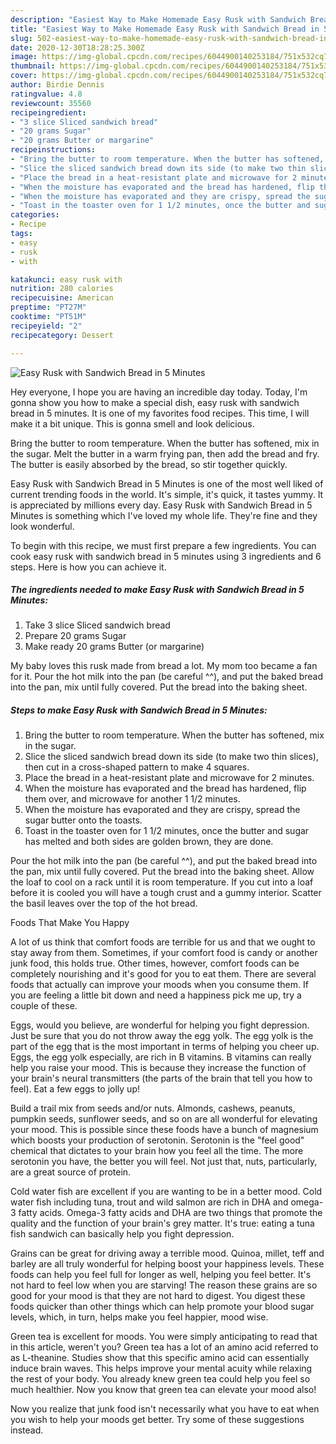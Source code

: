 ```yaml
---
description: "Easiest Way to Make Homemade Easy Rusk with Sandwich Bread in 5 Minutes"
title: "Easiest Way to Make Homemade Easy Rusk with Sandwich Bread in 5 Minutes"
slug: 502-easiest-way-to-make-homemade-easy-rusk-with-sandwich-bread-in-5-minutes
date: 2020-12-30T18:28:25.300Z
image: https://img-global.cpcdn.com/recipes/6044900140253184/751x532cq70/easy-rusk-with-sandwich-bread-in-5-minutes-recipe-main-photo.jpg
thumbnail: https://img-global.cpcdn.com/recipes/6044900140253184/751x532cq70/easy-rusk-with-sandwich-bread-in-5-minutes-recipe-main-photo.jpg
cover: https://img-global.cpcdn.com/recipes/6044900140253184/751x532cq70/easy-rusk-with-sandwich-bread-in-5-minutes-recipe-main-photo.jpg
author: Birdie Dennis
ratingvalue: 4.8
reviewcount: 35560
recipeingredient:
- "3 slice Sliced sandwich bread"
- "20 grams Sugar"
- "20 grams Butter or margarine"
recipeinstructions:
- "Bring the butter to room temperature. When the butter has softened, mix in the sugar."
- "Slice the sliced sandwich bread down its side (to make two thin slices), then cut in a cross-shaped pattern to make 4 squares."
- "Place the bread in a heat-resistant plate and microwave for 2 minutes."
- "When the moisture has evaporated and the bread has hardened, flip them over, and microwave for another 1 1/2 minutes."
- "When the moisture has evaporated and they are crispy, spread the sugar butter onto the toasts."
- "Toast in the toaster oven for 1 1/2 minutes, once the butter and sugar has melted and both sides are golden brown, they are done."
categories:
- Recipe
tags:
- easy
- rusk
- with

katakunci: easy rusk with 
nutrition: 280 calories
recipecuisine: American
preptime: "PT27M"
cooktime: "PT51M"
recipeyield: "2"
recipecategory: Dessert

---
```



![Easy Rusk with Sandwich Bread in 5 Minutes](https://img-global.cpcdn.com/recipes/6044900140253184/751x532cq70/easy-rusk-with-sandwich-bread-in-5-minutes-recipe-main-photo.jpg)

Hey everyone, I hope you are having an incredible day today. Today, I'm gonna show you how to make a special dish, easy rusk with sandwich bread in 5 minutes. It is one of my favorites food recipes. This time, I will make it a bit unique. This is gonna smell and look delicious.

Bring the butter to room temperature. When the butter has softened, mix in the sugar. Melt the butter in a warm frying pan, then add the bread and fry. The butter is easily absorbed by the bread, so stir together quickly.

Easy Rusk with Sandwich Bread in 5 Minutes is one of the most well liked of current trending foods in the world. It's simple, it's quick, it tastes yummy. It is appreciated by millions every day. Easy Rusk with Sandwich Bread in 5 Minutes is something which I've loved my whole life. They're fine and they look wonderful.


To begin with this recipe, we must first prepare a few ingredients. You can cook easy rusk with sandwich bread in 5 minutes using 3 ingredients and 6 steps. Here is how you can achieve it.

<!--inarticleads1-->

##### The ingredients needed to make Easy Rusk with Sandwich Bread in 5 Minutes:

1. Take 3 slice Sliced sandwich bread
1. Prepare 20 grams Sugar
1. Make ready 20 grams Butter (or margarine)


My baby loves this rusk made from bread a lot. My mom too became a fan for it. Pour the hot milk into the pan (be careful ^^), and put the baked bread into the pan, mix until fully covered. Put the bread into the baking sheet. 

<!--inarticleads2-->

##### Steps to make Easy Rusk with Sandwich Bread in 5 Minutes:

1. Bring the butter to room temperature. When the butter has softened, mix in the sugar.
1. Slice the sliced sandwich bread down its side (to make two thin slices), then cut in a cross-shaped pattern to make 4 squares.
1. Place the bread in a heat-resistant plate and microwave for 2 minutes.
1. When the moisture has evaporated and the bread has hardened, flip them over, and microwave for another 1 1/2 minutes.
1. When the moisture has evaporated and they are crispy, spread the sugar butter onto the toasts.
1. Toast in the toaster oven for 1 1/2 minutes, once the butter and sugar has melted and both sides are golden brown, they are done.


Pour the hot milk into the pan (be careful ^^), and put the baked bread into the pan, mix until fully covered. Put the bread into the baking sheet. Allow the loaf to cool on a rack until it is room temperature. If you cut into a loaf before it is cooled you will have a tough crust and a gummy interior. Scatter the basil leaves over the top of the hot bread. 

Foods That Make You Happy


A lot of us think that comfort foods are terrible for us and that we ought to stay away from them. Sometimes, if your comfort food is candy or another junk food, this holds true. Other times, however, comfort foods can be completely nourishing and it's good for you to eat them. There are several foods that actually can improve your moods when you consume them. If you are feeling a little bit down and need a happiness pick me up, try a couple of these.

Eggs, would you believe, are wonderful for helping you fight depression. Just be sure that you do not throw away the egg yolk. The egg yolk is the part of the egg that is the most important in terms of helping you cheer up. Eggs, the egg yolk especially, are rich in B vitamins. B vitamins can really help you raise your mood. This is because they increase the function of your brain's neural transmitters (the parts of the brain that tell you how to feel). Eat a few eggs to jolly up!

Build a trail mix from seeds and/or nuts. Almonds, cashews, peanuts, pumpkin seeds, sunflower seeds, and so on are all wonderful for elevating your mood. This is possible since these foods have a bunch of magnesium which boosts your production of serotonin. Serotonin is the "feel good" chemical that dictates to your brain how you feel all the time. The more serotonin you have, the better you will feel. Not just that, nuts, particularly, are a great source of protein.

Cold water fish are excellent if you are wanting to be in a better mood. Cold water fish including tuna, trout and wild salmon are rich in DHA and omega-3 fatty acids. Omega-3 fatty acids and DHA are two things that promote the quality and the function of your brain's grey matter. It's true: eating a tuna fish sandwich can basically help you fight depression. 

Grains can be great for driving away a terrible mood. Quinoa, millet, teff and barley are all truly wonderful for helping boost your happiness levels. These foods can help you feel full for longer as well, helping you feel better. It's not hard to feel low when you are starving! The reason these grains are so good for your mood is that they are not hard to digest. You digest these foods quicker than other things which can help promote your blood sugar levels, which, in turn, helps make you feel happier, mood wise.

Green tea is excellent for moods. You were simply anticipating to read that in this article, weren't you? Green tea has a lot of an amino acid referred to as L-theanine. Studies show that this specific amino acid can essentially induce brain waves. This helps improve your mental acuity while relaxing the rest of your body. You already knew green tea could help you feel so much healthier. Now you know that green tea can elevate your mood also!

Now you realize that junk food isn't necessarily what you have to eat when you wish to help your moods get better. Try  some  of  these  suggestions  instead.

